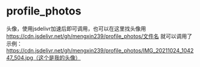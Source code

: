 # profile_photos
头像，使用jsdelivr加速后即可调用，也可以在这里找头像用<br>
https://cdn.jsdelivr.net/gh/mengxin239/profile_photos/文件名 就可以调用了<br>
示例：https://cdn.jsdelivr.net/gh/mengxin239/profile_photos/IMG_20211024_104247_504.jpg（这个是我的头像）
